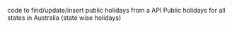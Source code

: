 code to find/update/insert  public holidays from a API
Public holidays for all states in Australia (state wise holidays)
